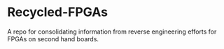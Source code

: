 # Recycled-FPGAs
A repo for consolidating information from reverse engineering efforts for FPGAs on second hand boards.
